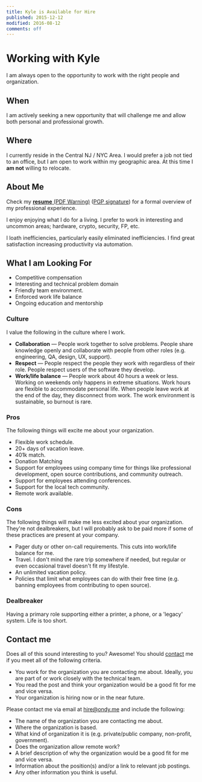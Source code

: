 ```yaml
---
title: Kyle is Available for Hire
published: 2015-12-12
modified: 2016-08-12
comments: off
---
```


# Working with Kyle

I am always open to the opportunity to work with the right people and organization.

## When

I am actively seeking a new opportunity that will challenge me and allow both personal and professional growth.

## Where

I currently reside in the Central NJ / NYC Area.
I would prefer a job not tied to an office, but I am open to work within my geographic area.
At this time I **am not** willing to relocate.

## About Me

Check my [**resume** (PDF Warning)](/static/resume/Kyle.Ondy-Resume.pdf) ([PGP signature](/static/resume/Kyle.Ondy-Resume.pdf.sig)) for a formal overview of my professional experience.

I enjoy enjoying what I do for a living.
I prefer to work in interesting and uncommon areas; hardware, crypto, security, FP, etc.

I loath inefficiencies, particularly easily eliminated inefficiencies.
I find great satisfaction increasing productivity via automation.

## What I am Looking For

* Competitive compensation
* Interesting and technical problem domain
* Friendly team environment.
* Enforced work life balance
* Ongoing education and mentorship

### Culture

I value the following in the culture where I work.

* **Collaboration** — People work together to solve problems. People share knowledge openly and collaborate with people from other roles (e.g. engineering, QA, design, UX, support).
* **Respect** — People respect the people they work with regardless of their role.  People respect users of the software they develop.
* **Work/life balance** — People work about 40 hours a week or less. Working on weekends only happens in extreme situations. Work hours are flexible to accommodate personal life. When people leave work at the end of the day, they disconnect from work. The work environment is sustainable, so burnout is rare.

### Pros

The following things will excite me about your organization.

* Flexible work schedule.
* 20+ days of vacation leave.
* 401k match.
* Donation Matching
* Support for employees using company time for things like professional development, open source contributions, and community outreach.
* Support for employees attending conferences.
* Support for the local tech community.
* Remote work available.

### Cons

The following things will make me less excited about your organization. They're not dealbreakers, but I will probably ask to be paid more if some of these practices are present at your company.

* Pager duty or other on-call requirements. This cuts into work/life balance for me.
* Travel. I don't mind the rare trip somewhere if needed, but regular or even occasional travel doesn't fit my lifestyle.
* An unlimited vacation policy.
* Policies that limit what employees can do with their free time (e.g. banning employees from contributing to open source).

### Dealbreaker

Having a primary role supporting either a printer, a phone, or a 'legacy' system. Life is too short.

## Contact me

Does all of this sound interesting to you? Awesome! You should [contact](/contact) me if you meet all of the following criteria.

* You work for the organization you are contacting me about. Ideally, you are part of or work closely with the technical team.
* You read the post and think your organization would be a good fit for me and vice versa.
* Your organization is hiring now or in the near future.

Please contact me via email at <a href="mailto:jobs@ondy.me">hire@ondy.me</a> and include the following:

* The name of the organization you are contacting me about.
* Where the organization is based.
* What kind of organization it is (e.g. private/public company, non-profit, government).
* Does the organization allow remote work?
* A brief description of why the organization would be a good fit for me and vice versa.
* Information about the position(s) and/or a link to relevant job postings.
* Any other information you think is useful.

